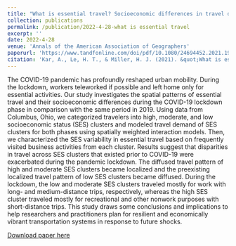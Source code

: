 ```yaml
---
title: "What is essential travel? Socioeconomic differences in travel demand in Columbus, Ohio, during the COVID-19 lockdown"
collection: publications
permalink: /publication/2022-4-28-what is essential travel
excerpt: ''
date: 2022-4-28
venue: 'Annals of the American Association of Geographers'
paperurl: 'https://www.tandfonline.com/doi/pdf/10.1080/24694452.2021.1956876'
citation: 'Kar, A., Le, H. T., & Miller, H. J. (2021). &quot;What is essential travel? Socio-economic differences in travel demand during the COVID-19 lockdown.&quot; <i>Annals of the American Association of Geographers</i>. 112(4), 1023-1046.'
---
```

The COVID-19 pandemic has profoundly reshaped urban mobility. During the lockdown, workers teleworked if
possible and left home only for essential activities. Our study investigates the spatial patterns of essential travel
and their socioeconomic differences during the COVID-19 lockdown phase in comparison with the same period
in 2019. Using data from Columbus, Ohio, we categorized travelers into high, moderate, and low socioeconomic
status (SES) clusters and modeled travel demand of SES clusters for both phases using spatially weighted
interaction models. Then, we characterized the SES variability in essential travel based on frequently visited
business activities from each cluster. Results suggest that disparities in travel across SES clusters that existed
prior to COVID-19 were exacerbated during the pandemic lockdown. The diffused travel pattern of high and
moderate SES clusters became localized and the preexisting localized travel pattern of low SES clusters became
diffused. During the lockdown, the low and moderate SES clusters traveled mostly for work with long- and
medium-distance trips, respectively, whereas the high SES cluster traveled mostly for recreational and other
nonwork purposes with short-distance trips. This study draws some conclusions and implications to help
researchers and practitioners plan for resilient and economically vibrant transportation systems in response to
future shocks.

[Download paper here](/files/Annals_essential_travel.pdf)

